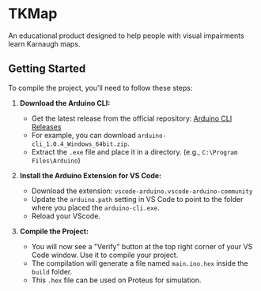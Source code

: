 # TKMap

An educational product designed to help people with visual impairments learn Karnaugh maps.

## Getting Started

To compile the project, you'll need to follow these steps:

1. **Download the Arduino CLI:**
   - Get the latest release from the official repository: [Arduino CLI Releases](https://github.com/arduino/arduino-cli)
   - For example, you can download `arduino-cli_1.0.4_Windows_64bit.zip`.
   - Extract the `.exe` file and place it in a directory. (e.g., `C:\Program Files\Arduino`)

2. **Install the Arduino Extension for VS Code:**
   - Download the extension: `vscode-arduino.vscode-arduino-community`
   - Update the `arduino.path` setting in VS Code to point to the folder where you placed the `arduino-cli.exe`.
   - Reload your VScode.

3. **Compile the Project:**
   - You will now see a "Verify" button at the top right corner of your VS Code window. Use it to compile your project.
   - The compilation will generate a file named `main.ino.hex` inside the `build` folder.
   - This `.hex` file can be used on Proteus for simulation.